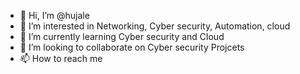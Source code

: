 - 👋 Hi, I’m @hujale
- 👀 I’m interested in Networking, Cyber security, Automation, cloud
- 🌱 I’m currently learning Cyber security and Cloud
- 💞️ I’m looking to collaborate on Cyber security Projcets 
- 📫 How to reach me 

<!---
hujale/hujale is a ✨ special ✨ repository because its `README.md` (this file) appears on your GitHub profile.
You can click the Preview link to take a look at your changes.
--->
